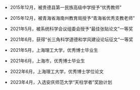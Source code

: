 - 2015年12月，被贵德县第一民族高级中学授予“优秀教师”

- 2015年12月，被青海省海南州教育局授予“青海省优秀支教老师”

- 2021年5月，被系统科学会议组委会授予“最佳张贴论文”一等奖

- 2021年6月，获得“长三角科学道德和学风建设论坛征文”一等奖

- 2021年5月，上海理工大学，优秀博士毕业生

- 2021年6月，上海市，优秀博士毕业生

- 2022年6月，上海理工大学，优秀博士学位论文

- 2023年4月，入选安庆师范大学“天柱学者”奖励计划
